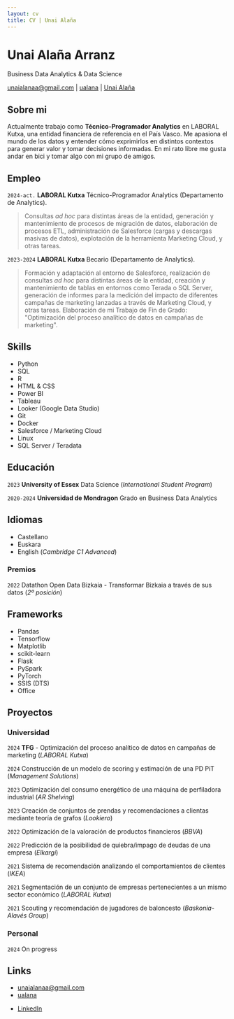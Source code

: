 ```yaml
---
layout: cv
title: CV | Unai Alaña
---
```

# Unai Alaña Arranz
Business Data Analytics & Data Science

<div id="webaddress">
<a href="mailto:unaialanaa@gmail.com">unaialanaa@gmail.com</a>
|
<i class="fa fa-github"></i> <a href="http://github.com/ualana">ualana</a>
|
<i class="fa fa-linkedin"></i> <a href="https://es.linkedin.com/in/unai-ala%C3%B1a">Unai Alaña</a>
</div>


## Sobre mi

Actualmente trabajo como **Técnico-Programador Analytics** en LABORAL Kutxa, una entidad financiera de referencia en el País Vasco. Me apasiona el mundo de los datos y entender cómo exprimirlos en distintos contextos para generar valor y tomar decisiones informadas. En mi rato libre me gusta andar en bici y tomar algo con mi grupo de amigos.

## Empleo

`2024-act.` 
__LABORAL Kutxa__ Técnico-Programador Analytics (Departamento de Analytics). 
> Consultas _ad hoc_ para distintas áreas de la entidad, generación y mantenimiento de procesos de migración de datos, elaboración de procesos ETL, administración de Salesforce (cargas y descargas masivas de datos), explotación de la herramienta Marketing Cloud, y otras tareas.

`2023-2024` 
__LABORAL Kutxa__ Becario (Departamento de Analytics).
> Formación y adaptación al entorno de Salesforce, realización de consultas _ad hoc_ para distintas áreas de la entidad, creación y mantenimiento de tablas en entornos como Terada o SQL Server, generación de informes para la medición del impacto de diferentes campañas de marketing lanzadas a través de Marketing Cloud, y otras tareas. Elaboración de mi Trabajo de Fin de Grado: "Optimización del proceso analítico de datos en campañas de marketing".

## Skills

* Python
* SQL
* R
* HTML & CSS
* Power BI
* Tableau
* Looker (Google Data Studio)
* Git
* Docker
* Salesforce / Marketing Cloud
* Linux
* SQL Server / Teradata


## Educación

`2023`
__University of Essex__ Data Science (_International Student Program_)

`2020-2024`
__Universidad de Mondragon__ Grado en Business Data Analytics

## Idiomas

* Castellano
* Euskara
* English (_Cambridge C1 Advanced_)

### Premios

`2022` Datathon Open Data Bizkaia - Transformar Bizkaia a través de sus datos (_2º posición_)

## Frameworks

* Pandas
* Tensorflow
* Matplotlib
* scikit-learn
* Flask
* PySpark
* PyTorch
* SSIS (DTS)
* Office

## Proyectos

### Universidad
`2024`
**TFG** - Optimización del proceso analítico de datos en campañas de marketing (_LABORAL Kutxa_)

`2024`
Construcción de un modelo de scoring y estimación de una PD PiT (_Management Solutions_)

`2023`
Optimización del consumo energético de una máquina de perfiladora industrial (_AR Shelving_)

`2023`
Creación de conjuntos de prendas y recomendaciones a clientas mediante teoría de grafos (_Lookiero_)

`2022`
Optimización de la valoración de productos financieros (_BBVA_)

`2022`
Predicción de la posibilidad de quiebra/impago de deudas de una empresa (_Elkargi_)

`2021`
Sistema de recomendación analizando el comportamientos de clientes (_IKEA_)

`2021`
Segmentación de un conjunto de empresas pertenecientes a un mismo sector económico (_LABORAL Kutxa_)

`2021`
Scouting y recomendación de jugadores de baloncesto (_Baskonia-Alavés Group_)

### Personal

`2024`
On progress

<!-- ## Non-academic -->

<!-- `2014` Pieces in _The Huffington Post_ (US): Here Are the Most Overrated and Underrated Movies of All Time; Celebrity Twitter Followers, by Gender ([huffingtonpost.com/benjamin-moore](http://www.huffingtonpost.com/benjamin-moore/)) -->

<!-- `2006–` Articles for _English Wikipedia_: European Nucleotide Archive, RNA thermometer, Toxin-antitoxin system and more ([en.wikipedia.org/wiki/User:Ben_Moore](https://en.wikipedia.org/wiki/User:Ben_Moore)). -->

<!-- ## Projects -->

<!-- ### github -->

<!-- My [personal github account](https://github.com/blmoore) hosts my hobby development projects as well as listing contributions to open source tools. Examples include: shiny apps [blackspot](https://github.com/blmoore/blackspot) and [shinybrot](https://github.com/blmoore/shinybrot), as well as an R package hosted by CRAN ([mandelbrot](https://github.com/blmoore/mandelbrot)). -->

<!-- ### blog -->

<!-- I write a data science blog at [blm.io](http://blm.io/blog) where I apply R and Python to open datasets and write-up the results. My posts have been featured by sites including FiveThirtyEight, BuzzFeed, AVclub, io9 and more, and also led to being an invited blogger at the Huffington Post. My original wordpress blog ([benjaminlmoore.wordpress.com](http://benjaminlmoore.wordpress.com)) has received over 150,000 unique visitors from 180 countries. -->

<!-- ### EdinbR -->

<!-- I co-founded a usergroup for the R programming language in Edinburgh called EdinbR. I helped to organise our monthly meetings and built our website: [edinbr.org](http://edinbr.org). Our meetings attract 30-50 statisticians, data scientists and developers for talks and discussion about the R language and its applications. We're sponsored by Revolution Analytics and have an organisational github account at [github.com/EdinbR](https://github.com/EdinbR). -->

<!-- ### datarea -->

<!-- I entered Imperial College's [Summer Data Challenge](https://www.imperial.ac.uk/data-science/education/summer-data-challenge/) competition, where entrants analysed a given dataset and then proposed a startup idea based on their results. I developed a modelling technique to select housing areas for investment and was awarded third place: £2,000 and startup support from Imperial Create Lab. My entry can be seen at [blm.io/datarea](http://blm.io/datarea) and the code is shared on my github account. -->

<!-- ## Placements -->

## Links

<!-- fa are fontawesome, ai are academicons -->
* <i class="fa fa-envelope"></i> <a href="mailto:unaialanaa@gmail.com">unaialanaa@gmail.com</a><br />
* <i class="fa fa-github"></i> <a href="http://github.com/ualana">ualana</a><br />
<!--* <i class="fa fa-twitter"></i> <a href="http://twitter.com/twitter">Twittter</a><br /> -->
* <i class="fa fa-linkedin"></i> <a href="https://es.linkedin.com/in/unai-ala%C3%B1a)/">LinkedIn</a>
<!-- * <i class="fa fa-stack-overflow"></i> <a href="http://stackoverflow.com/users/1274516/blmoore">StackOverflow</a> -->
<!-- * <i class="fa fa-wikipedia"></i> <a href="https://en.wikipedia.org/wiki/User:Ben_Moore">Wikipedia Userpage</a><br /> -->
<!-- * <i class="ai ai-google-scholar"></i> <a href="http://scholar.google.com/citations?user=YMxsGpsAAAAJ">Google scholar</a> -->
<!-- * <i class="ai ai-orcid"></i> <a href="https://orcid.org/0000-0002-4074-1933">ORCiD</a> -->
<!-- * <i class="ai ai-figshare"></i> <a href="https://figshare.com/authors/Benjamin_Moore/99461">figshare</a> -->

<!-- ### Footer

Last updated: Jan 2025 -->
